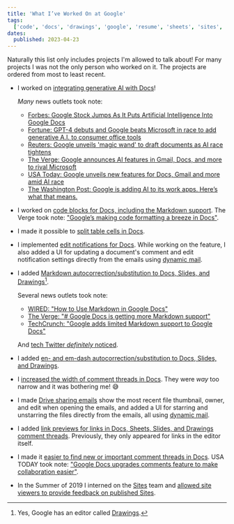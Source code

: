```yaml
---
title: 'What I’ve Worked On at Google'
tags:
  ['code', 'docs', 'drawings', 'google', 'resume', 'sheets', 'sites', 'slides']
dates:
  published: 2023-04-23
---
```


Naturally this list only includes projects I'm allowed to talk about! For many
projects I was not the only person who worked on it. The projects are ordered
from most to least recent.

- I worked on
  [integrating generative AI with Docs](https://workspace.google.com/blog/product-announcements/generative-ai)!

  _Many_ news outlets took note:

  - [Forbes: Google Stock Jumps As It Puts Artificial Intelligence Into Google Docs](https://www.forbes.com/sites/qai/2023/03/15/google-stock-jumps-as-it-unveils-new-ai-powered-tools-for-workspace)
  - [Fortune: GPT-4 debuts and Google beats Microsoft in race to add generative A.I. to consumer office tools](https://fortune.com/2023/03/14/gpt-4-debuts-and-google-beats-microsoft-in-race-to-add-generative-a-i-to-consumer-office-tools)
  - [Reuters: Google unveils 'magic wand' to draft documents as AI race tightens](https://www.reuters.com/technology/google-unveils-magic-wand-draft-documents-ai-race-tightens-2023-03-14)
  - [The Verge: Google announces AI features in Gmail, Docs, and more to rival Microsoft](https://www.theverge.com/2023/3/14/23639273/google-ai-features-docs-gmail-slides-sheets-workspace)
  - [USA Today: Google unveils new features for Docs, Gmail and more amid AI race](https://www.usatoday.com/story/tech/2023/03/14/google-ai-announcement-gmail-docs/11470811002)
  - [The Washington Post: Google is adding AI to its work apps. Here’s what that means.](https://www.washingtonpost.com/technology/2023/03/14/google-workspace-ai)

- I worked on
  [code blocks for Docs, including the Markdown support](https://workspaceupdates.googleblog.com/2022/12/format-display-code-google-docs.html).
  The Verge took
  note:&nbsp;["Google’s making code formatting a breeze in Docs"](https://www.theverge.com/2022/12/14/23509936/google-docs-code-blocks-smart-canvas).

- I made it possible to
  [split table cells in Docs](https://workspaceupdates.googleblog.com/2022/10/split-table-cells-in-google-docs.html).

- I implemented
  [edit notifications for Docs](https://workspaceupdates.googleblog.com/2022/07/edit-notifications-for-document-content-changes.html).
  While working on the feature, I also added a UI for updating a document's
  comment and edit notification settings directly from the emails using
  [dynamic mail](https://blog.google/products/gmail/take-action-and-stay-up-to-date-with-dynamic-email-in-gmail).

- I added
  [Markdown autocorrection/substitution to Docs, Slides, and Drawings](https://workspaceupdates.googleblog.com/2022/03/compose-with-markdown-in-google-docs-on.html)[^1].

  Several news outlets took note:

  - [WIRED: "How to Use Markdown in Google Docs"](https://www.wired.com/story/how-to-use-markdown-google-docs)
  - [The Verge: "# Google Docs is getting more Markdown support"](https://www.theverge.com/2022/3/29/23002138/google-docs-markdown-support-formatting-update)
  - [TechCrunch: "Google adds limited Markdown support to Google Docs"](https://techcrunch.com/2022/03/30/google-adds-limited-markdown-support-to-google-docs)

  And
  [tech Twitter _definitely_ noticed](https://twitter.com/TomerAberbach/status/1508895335200043021).

- I added
  [en- and em-dash autocorrection/substitution to Docs, Slides, and Drawings](https://twitter.com/googledocs/status/1471555730364846083).

- I
  [increased the width of comment threads in Docs](https://workspaceupdates.googleblog.com/2021/09/comment-size-increasing-in-google-docs.html).
  They were _way_ too narrow and it was bothering me! 😅

- I made [Drive sharing emails](https://support.google.com/drive/answer/2494822)
  show the most recent file thumbnail, owner, and edit when opening the emails,
  and added a UI for starring and unstarring the files directly from the emails,
  all using
  [dynamic mail](https://blog.google/products/gmail/take-action-and-stay-up-to-date-with-dynamic-email-in-gmail).

- I added
  [link previews for links in Docs, Sheets, Slides, and Drawings comment threads](https://9to5google.com/2019/09/18/google-docs-link-previews).
  Previously, they only appeared for links in the editor itself.

- I made it
  [easier to find new or important comment threads in Docs](https://workspaceupdates.googleblog.com/2021/02/improvements-for-locating-new-comments-important-conversations-google-docs.html).
  USA TODAY took
  note:&nbsp;["Google Docs upgrades comments feature to make collaboration easier"](https://www.usatoday.com/story/tech/2021/02/23/google-docs-comments-feature-make-collaboration-easier/4554035001).

- In the Summer of 2019 I interned on the [Sites](https://sites.google.com) team
  and
  [allowed site viewers to provide feedback on published Sites](https://workspaceupdates.googleblog.com/2019/11/feedback-google-sites.html).

[^1]: Yes, Google has an editor called [Drawings](https://drawings.google.com).
